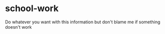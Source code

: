 # school-work
Do whatever you want with this information but don't blame me if something doesn't work
